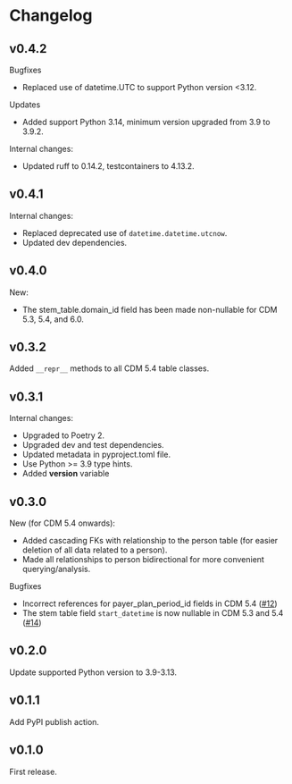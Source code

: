 # Changelog

## v0.4.2

Bugfixes
- Replaced use of datetime.UTC to support Python version <3.12.

Updates
- Added support Python 3.14, minimum version upgraded from 3.9 to 3.9.2.

Internal changes:
- Updated ruff to 0.14.2, testcontainers to 4.13.2.

## v0.4.1

Internal changes:
- Replaced deprecated use of `datetime.datetime.utcnow`.
- Updated dev dependencies.

## v0.4.0

New:
- The stem_table.domain_id field has been made non-nullable for CDM 5.3, 5.4, and 6.0.

## v0.3.2

Added `__repr__` methods to all CDM 5.4 table classes.

## v0.3.1

Internal changes:
- Upgraded to Poetry 2.
- Upgraded dev and test dependencies.
- Updated metadata in pyproject.toml file.
- Use Python >= 3.9 type hints.
- Added __version__ variable

## v0.3.0

New (for CDM 5.4 onwards):
- Added cascading FKs with relationship to the person table (for easier deletion of all data related to a person).
- Made all relationships to person bidirectional for more convenient querying/analysis.

Bugfixes
- Incorrect references for payer_plan_period_id fields in CDM 5.4 ([#12](https://github.com/thehyve/omop-cdm/issues/12))
- The stem table field `start_datetime` is now nullable in CDM 5.3 and 5.4 ([#14](https://github.com/thehyve/omop-cdm/issues/14))

## v0.2.0
Update supported Python version to 3.9-3.13.

## v0.1.1
Add PyPI publish action.

## v0.1.0
First release.
